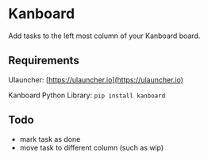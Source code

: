 # Kanboard

Add tasks to the left most column of your Kanboard board.

## Requirements

Ulauncher: [https://ulauncher.io](https://ulauncher.io)

Kanboard Python Library: `pip install kanboard`

## Todo

- mark task as done
- move task to different column (such as wip)
